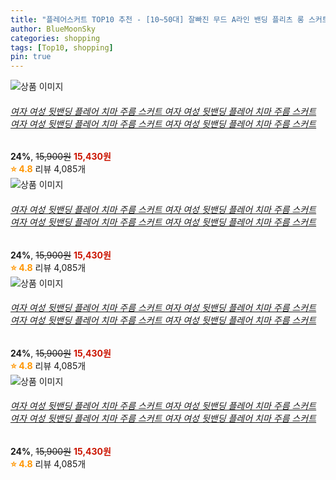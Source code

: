 ```yaml
---
title: "플레어스커트 TOP10 추천 - [10~50대] 잘빠진 무드 A라인 밴딩 플리츠 롱 스커트"
author: BlueMoonSky
categories: shopping
tags: [Top10, shopping]
pin: true
---
```


<div class="container">
	<div class="row justify-content-center">
		<div class="col-lg-4 col-sm-6 col-12">
			<div class="product-container">
				<img src="https://thumbnail6.coupangcdn.com/thumbnails/remote/230x230ex/image/retail/images/79784996190699-11d9166c-9c28-4ac6-9961-58f13ba87d79.png" alt="상품 이미지">
				<h6><a href="#">여자 여성 뒷밴딩 플레어 치마 주름 스커트 여자 여성 뒷밴딩 플레어 치마 주름 스커트 여자 여성 뒷밴딩 플레어 치마 주름 스커트 여자 여성 뒷밴딩 플레어 치마 주름 스커트</a></h6>
				<b>24%</b>, <s>15,900원</s> 
				<span class="product-price" style="color:#cb1400"><b>15,430원</b></span>
				<br><span style="color:#FF9600"><b>⭐ 4.8</b></span>
				<span class="product-review">리뷰 4,085개</span>
			</div>
		</div>
		<div class="col-lg-4 col-sm-6 col-12">
			<div class="product-container">
				<img src="https://thumbnail6.coupangcdn.com/thumbnails/remote/230x230ex/image/retail/images/79784996190699-11d9166c-9c28-4ac6-9961-58f13ba87d79.png" alt="상품 이미지">
				<h6><a href="#">여자 여성 뒷밴딩 플레어 치마 주름 스커트 여자 여성 뒷밴딩 플레어 치마 주름 스커트 여자 여성 뒷밴딩 플레어 치마 주름 스커트 여자 여성 뒷밴딩 플레어 치마 주름 스커트</a></h6>
				<b>24%</b>, <s>15,900원</s> 
				<span class="product-price" style="color:#cb1400"><b>15,430원</b></span>
				<br><span style="color:#FF9600"><b>⭐ 4.8</b></span>
				<span class="product-review">리뷰 4,085개</span>
			</div>
		</div>
		<div class="col-lg-4 col-sm-6 col-12">
			<div class="product-container">
				<img src="https://thumbnail6.coupangcdn.com/thumbnails/remote/230x230ex/image/retail/images/79784996190699-11d9166c-9c28-4ac6-9961-58f13ba87d79.png" alt="상품 이미지">
				<h6><a href="#">여자 여성 뒷밴딩 플레어 치마 주름 스커트 여자 여성 뒷밴딩 플레어 치마 주름 스커트 여자 여성 뒷밴딩 플레어 치마 주름 스커트 여자 여성 뒷밴딩 플레어 치마 주름 스커트</a></h6>
				<b>24%</b>, <s>15,900원</s> 
				<span class="product-price" style="color:#cb1400"><b>15,430원</b></span>
				<br><span style="color:#FF9600"><b>⭐ 4.8</b></span>
				<span class="product-review">리뷰 4,085개</span>
			</div>
		</div>
		<div class="col-lg-4 col-sm-6 col-12">
			<div class="product-container">
				<img src="https://thumbnail6.coupangcdn.com/thumbnails/remote/230x230ex/image/retail/images/79784996190699-11d9166c-9c28-4ac6-9961-58f13ba87d79.png" alt="상품 이미지">
				<h6><a href="#">여자 여성 뒷밴딩 플레어 치마 주름 스커트 여자 여성 뒷밴딩 플레어 치마 주름 스커트 여자 여성 뒷밴딩 플레어 치마 주름 스커트 여자 여성 뒷밴딩 플레어 치마 주름 스커트</a></h6>
				<b>24%</b>, <s>15,900원</s> 
				<span class="product-price" style="color:#cb1400"><b>15,430원</b></span>
				<br><span style="color:#FF9600"><b>⭐ 4.8</b></span>
				<span class="product-review">리뷰 4,085개</span>
			</div>
		</div>
	</div>
</div>
